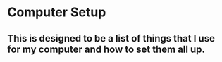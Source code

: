 # Computer Setup

## This is designed to be a list of things that I use for my computer and how to set them all up.
